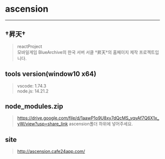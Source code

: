 # ascension
  ----
  
## †昇天†
> reactProject  
> 모바일게임 BlueArchive의 한국 서버 서클 †昇天†의 홈페이지 제작 프로젝트입니다. 
  
## tools version(window10 x64)  
> vscode: 1.74.3  
> node.js: 14.21.2  

## node_modules.zip
> https://drive.google.com/file/d/1aawP1o9U8xy7dQcMS_vqyAf7Q6X1x_yW/view?usp=share_link
> ascension폴더 하위에 넣어주세요. 
  
## site
> http://ascension.cafe24app.com/
